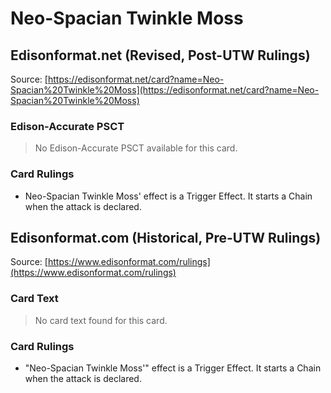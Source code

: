 # Neo-Spacian Twinkle Moss

## Edisonformat.net (Revised, Post-UTW Rulings)

Source: [https://edisonformat.net/card?name=Neo-Spacian%20Twinkle%20Moss](https://edisonformat.net/card?name=Neo-Spacian%20Twinkle%20Moss)

### Edison-Accurate PSCT

> No Edison-Accurate PSCT available for this card.

### Card Rulings

*   Neo-Spacian Twinkle Moss' effect is a Trigger Effect. It starts a Chain when the attack is declared.


## Edisonformat.com (Historical, Pre-UTW Rulings)

Source: [https://www.edisonformat.com/rulings](https://www.edisonformat.com/rulings)

### Card Text

> No card text found for this card.

### Card Rulings

*   "Neo-Spacian Twinkle Moss'" effect is a Trigger Effect. It starts a Chain when the attack is declared.


